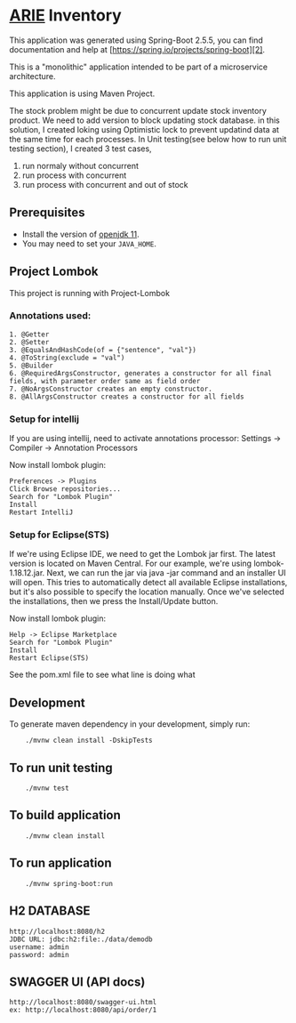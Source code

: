 # [ARIE][1] Inventory

This application was generated using Spring-Boot 2.5.5, you can find documentation and help at [https://spring.io/projects/spring-boot][2].

This is a "monolithic" application intended to be part of a microservice architecture.

This application is using Maven Project.

The stock problem might be due to concurrent update stock inventory product. We need to add version to block updating stock database.
in this solution, I created loking using Optimistic lock to prevent updatind data at the same time for each processes.
In Unit testing(see below how to run unit testing section), I created 3 test cases,
1. run normaly without concurrent
2. run process with concurrent
3. run process with concurrent and out of stock

## Prerequisites
* Install the version of [openjdk 11][3].
* You may need to set your `JAVA_HOME`.

## Project Lombok
This project is running with Project-Lombok
### Annotations used:
````
1. @Getter
2. @Setter
3. @EqualsAndHashCode(of = {"sentence", "val"})
4. @ToString(exclude = "val")
5. @Builder
6. @RequiredArgsConstructor, generates a constructor for all final fields, with parameter order same as field order
7. @NoArgsConstructor creates an empty constructor.
8. @AllArgsConstructor creates a constructor for all fields
````
### Setup for intellij

If you are using intellij, need to activate annotations processor:
    Settings -> Compiler -> Annotation Processors

Now install lombok plugin:

    Preferences -> Plugins
    Click Browse repositories...
    Search for "Lombok Plugin"
    Install
    Restart IntelliJ

### Setup for Eclipse(STS)

If we're using Eclipse IDE, we need to get the Lombok jar first. The latest version is located on Maven Central. For our example, we're using lombok-1.18.12.jar.
Next, we can run the jar via java -jar command and an installer UI will open. 
This tries to automatically detect all available Eclipse installations, but it's also possible to specify the location manually.
Once we've selected the installations, then we press the Install/Update button.

Now install lombok plugin:

    Help -> Eclipse Marketplace
    Search for "Lombok Plugin"
    Install
    Restart Eclipse(STS)

See the pom.xml file to see what line is doing what

## Development
To generate maven dependency in your development, simply run:
```
	./mvnw clean install -DskipTests
```

## To run unit testing
```
	./mvnw test
```

## To build application
```
	./mvnw clean install
```

## To run application
```
	./mvnw spring-boot:run
```

## H2 DATABASE
```
http://localhost:8080/h2
JDBC URL: jdbc:h2:file:./data/demodb
username: admin
password: admin
```

## SWAGGER UI (API docs)
```
http://localhost:8080/swagger-ui.html
ex: http://localhost:8080/api/order/1
```


[1]: https://github.com/morearie/inventory
[2]: https://spring.io/projects/spring-boot
[3]: https://openjdk.java.net/projects/jdk/11/